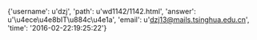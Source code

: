 {'username': u'dzj', 'path': u'wd1142/1142.html', 'answer': u'\u4ece\u4e8bIT\u884c\u4e1a', 'email': u'dzj13@mails.tsinghua.edu.cn', 'time': '2016-02-22:19:25:22'}